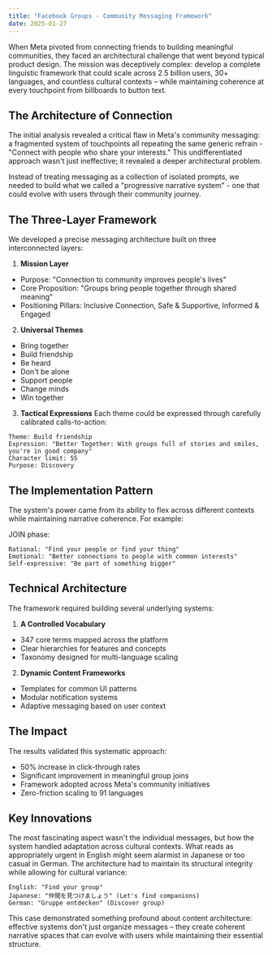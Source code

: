 ```yaml
---
title: "Facebook Groups - Community Messaging Framework"
date: 2025-01-27
---
```


When Meta pivoted from connecting friends to building meaningful communities, they faced an architectural challenge that went beyond typical product design. The mission was deceptively complex: develop a complete linguistic framework that could scale across 2.5 billion users, 30+ languages, and countless cultural contexts – while maintaining coherence at every touchpoint from billboards to button text.

## The Architecture of Connection

The initial analysis revealed a critical flaw in Meta's community messaging: a fragmented system of touchpoints all repeating the same generic refrain - "Connect with people who share your interests." This undifferentiated approach wasn't just ineffective; it revealed a deeper architectural problem.

Instead of treating messaging as a collection of isolated prompts, we needed to build what we called a "progressive narrative system" - one that could evolve with users through their community journey.

## The Three-Layer Framework

We developed a precise messaging architecture built on three interconnected layers:

1. **Mission Layer**
- Purpose: "Connection to community improves people's lives"
- Core Proposition: "Groups bring people together through shared meaning"
- Positioning Pillars: Inclusive Connection, Safe & Supportive, Informed & Engaged

2. **Universal Themes**
- Bring together
- Build friendship
- Be heard
- Don't be alone
- Support people
- Change minds
- Win together

3. **Tactical Expressions**
Each theme could be expressed through carefully calibrated calls-to-action:
```
Theme: Build friendship
Expression: "Better Together: With groups full of stories and smiles, you're in good company"
Character limit: 55
Purpose: Discovery
```

## The Implementation Pattern

The system's power came from its ability to flex across different contexts while maintaining narrative coherence. For example:

JOIN phase:
```
Rational: "Find your people or find your thing"
Emotional: "Better connections to people with common interests"
Self-expressive: "Be part of something bigger"
```

## Technical Architecture

The framework required building several underlying systems:

1. **A Controlled Vocabulary** 
- 347 core terms mapped across the platform
- Clear hierarchies for features and concepts
- Taxonomy designed for multi-language scaling

2. **Dynamic Content Frameworks**
- Templates for common UI patterns
- Modular notification systems
- Adaptive messaging based on user context

## The Impact

The results validated this systematic approach:
- 50% increase in click-through rates
- Significant improvement in meaningful group joins
- Framework adopted across Meta's community initiatives
- Zero-friction scaling to 91 languages

## Key Innovations

The most fascinating aspect wasn't the individual messages, but how the system handled adaptation across cultural contexts. What reads as appropriately urgent in English might seem alarmist in Japanese or too casual in German. The architecture had to maintain its structural integrity while allowing for cultural variance:

```
English: "Find your group"
Japanese: "仲間を見つけましょう" (Let's find companions)
German: "Gruppe entdecken" (Discover group)
```

This case demonstrated something profound about content architecture: effective systems don't just organize messages – they create coherent narrative spaces that can evolve with users while maintaining their essential structure.
